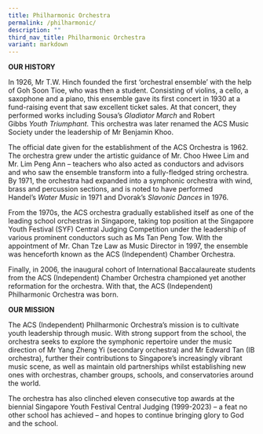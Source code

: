 ```yaml
---
title: Philharmonic Orchestra
permalink: /philharmonic/
description: ""
third_nav_title: Philharmonic Orchestra
variant: markdown
---
```

**OUR HISTORY**

In 1926, Mr T.W. Hinch founded the first ‘orchestral ensemble’ with the help of Goh Soon Tioe, who was then a student. Consisting of violins, a cello, a saxophone and a piano, this ensemble gave its first concert in 1930 at a fund-raising event that saw excellent ticket sales. At that concert, they performed works including Sousa’s _Gladiator March_ and Robert Gibbs _Youth Triumphant._ This orchestra was later renamed the ACS Music Society under the leadership of Mr Benjamin Khoo.

The official date given for the establishment of the ACS Orchestra is 1962. The orchestra grew under the artistic guidance of Mr. Choo Hwee Lim and Mr. Lim Peng Ann – teachers who also acted as conductors and advisors and who saw the ensemble transform into a fully-fledged string orchestra. By 1971, the orchestra had expanded into a symphonic orchestra with wind, brass and percussion sections, and is noted to have performed Handel’s _Water Music_ in 1971 and Dvorak’s _Slavonic_ _Dances_ in 1976.

From the 1970s, the ACS orchestra gradually established itself as one of the leading school orchestras in Singapore, taking top position at the Singapore Youth Festival (SYF) Central Judging Competition under the leadership of various prominent conductors such as Ms Tan Peng Tow. With the appointment of Mr. Chan Tze Law as Music Director in 1997, the ensemble was henceforth known as the ACS (Independent) Chamber Orchestra.

Finally, in 2006, the inaugural cohort of International Baccalaureate students from the ACS (Independent) Chamber Orchestra championed yet another reformation for the orchestra. With that, the ACS (Independent) Philharmonic Orchestra was born.

**OUR MISSION**

The ACS (Independent) Philharmonic Orchestra’s mission is to cultivate youth leadership through music. With strong support from the school, the orchestra seeks to explore the symphonic repertoire under the music direction of Mr Yang Zheng Yi (secondary orchestra) and Mr Edward Tan (IB orchestra), further their contributions to Singapore’s increasingly vibrant music scene, as well as maintain old partnerships whilst establishing new ones with orchestras, chamber groups, schools, and conservatories around the world.

The orchestra has also clinched eleven consecutive top awards at the biennial Singapore Youth Festival Central Judging (1999-2023) – a feat no other school has achieved – and hopes to continue bringing glory to God and the school.